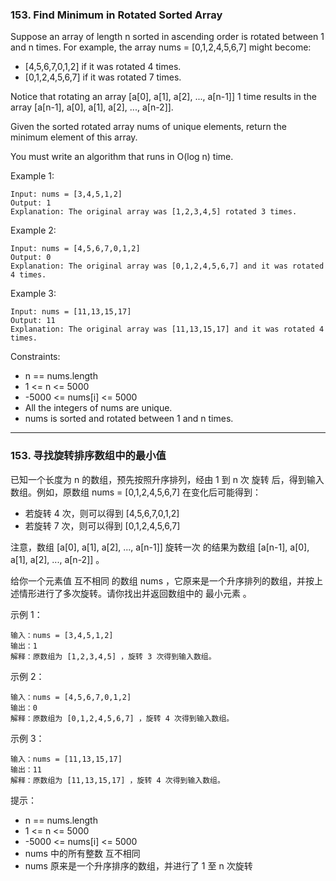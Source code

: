 ### 153. Find Minimum in Rotated Sorted Array
Suppose an array of length n sorted in ascending order is rotated between 1 and n times. For example, the array nums = [0,1,2,4,5,6,7] might become:

* [4,5,6,7,0,1,2] if it was rotated 4 times.
* [0,1,2,4,5,6,7] if it was rotated 7 times.

Notice that rotating an array [a[0], a[1], a[2], ..., a[n-1]] 1 time results in the array [a[n-1], a[0], a[1], a[2], ..., a[n-2]].

Given the sorted rotated array nums of unique elements, return the minimum element of this array.

You must write an algorithm that runs in O(log n) time.



Example 1:

	Input: nums = [3,4,5,1,2]
	Output: 1
	Explanation: The original array was [1,2,3,4,5] rotated 3 times.

Example 2:

	Input: nums = [4,5,6,7,0,1,2]
	Output: 0
	Explanation: The original array was [0,1,2,4,5,6,7] and it was rotated 4 times.

Example 3:

	Input: nums = [11,13,15,17]
	Output: 11
	Explanation: The original array was [11,13,15,17] and it was rotated 4 times.



Constraints:

* n == nums.length
* 1 <= n <= 5000
* -5000 <= nums[i] <= 5000
* All the integers of nums are unique.
* nums is sorted and rotated between 1 and n times.

----
### 153. 寻找旋转排序数组中的最小值
已知一个长度为 n 的数组，预先按照升序排列，经由 1 到 n 次 旋转 后，得到输入数组。例如，原数组 nums = [0,1,2,4,5,6,7] 在变化后可能得到：

* 若旋转 4 次，则可以得到 [4,5,6,7,0,1,2]
* 若旋转 7 次，则可以得到 [0,1,2,4,5,6,7]

注意，数组 [a[0], a[1], a[2], ..., a[n-1]] 旋转一次 的结果为数组 [a[n-1], a[0], a[1], a[2], ..., a[n-2]] 。

给你一个元素值 互不相同 的数组 nums ，它原来是一个升序排列的数组，并按上述情形进行了多次旋转。请你找出并返回数组中的 最小元素 。



示例 1：

	输入：nums = [3,4,5,1,2]
	输出：1
	解释：原数组为 [1,2,3,4,5] ，旋转 3 次得到输入数组。

示例 2：

	输入：nums = [4,5,6,7,0,1,2]
	输出：0
	解释：原数组为 [0,1,2,4,5,6,7] ，旋转 4 次得到输入数组。

示例 3：

	输入：nums = [11,13,15,17]
	输出：11
	解释：原数组为 [11,13,15,17] ，旋转 4 次得到输入数组。



提示：

* n == nums.length
* 1 <= n <= 5000
* -5000 <= nums[i] <= 5000
* nums 中的所有整数 互不相同
* nums 原来是一个升序排序的数组，并进行了 1 至 n 次旋转
